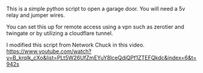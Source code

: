 This is a simple python script to open a garage door. You will need a 5v relay and jumper wires.

You can set this up for remote access using a vpn such as zerotier and twingate or by utilizing a cloudflare tunnel.

I modified this script from Network Chuck in this video.
https://www.youtube.com/watch?v=B_krqlk_cXo&list=PLt5W26UfZmEYuY8lceQdiQPf1ZTEFQkdc&index=6&t=942s
